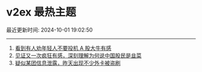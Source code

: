 # v2ex 最热主题

最近更新时间: 2024-10-01 19:02:50

--- 
1. [看到有人劝年轻人不要投机 A 股大牛有感](https://www.v2ex.com/t/1077234) 
2. [见证又一次疯狂有感，深刻理解为何说中国股民是韭菜](https://www.v2ex.com/t/1077225) 
3. [疑似某团信息泄露，昨天出现不少外卡被盗刷](https://www.v2ex.com/t/1077233) 

